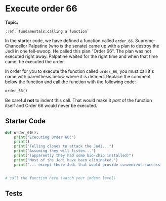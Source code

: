 # Execute order 66

**Topic:** 
```eval_rst
:ref:`fundamentals:calling a function`

```



In the starter code, we have defined a function called `order_66`. Supreme-Chancellor Palpatine (who *is* the senate) came up with a plan to destroy the Jedi in one fell-swoop. He called this plan "Order 66". The plan was not executed right away. Palpatine waited for the right time and when that time came, he executed the order.

In order for you to execute the function called `order_66`, you must call it's name with parenthesis below where it is defined. Replace the comment below the function and call the function with the following code:

```python
order_66()
```

Be careful **not** to indent this call. That would make it *part* of the function itself and Order 66 would never be executed.

## Starter Code
```python
def order_66():
    print("Executing Order 66:")
    print()
    print("Telling clones to attack the Jedi...")
    print("Assuming they will listen...")
    print("(apparently they had some bio-chip installed)")
    print("Most of the Jedi have been eliminated.")
    print("... except those Jedi that would provide convenient successive expanded-universe story-lines.")


# call the function here (watch your indent level)
```

## Tests
```python

```
